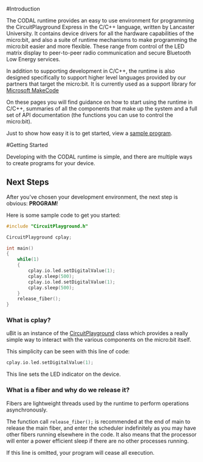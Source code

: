 #Introduction

The CODAL runtime provides an easy to use environment for programming the CircuitPlayground Express
in the C/C++ language, written by Lancaster University. It contains device drivers for all the hardware capabilities of the micro:bit,
and also a suite of runtime mechanisms to make programming the micro:bit easier and more flexible. These
range from control of the LED matrix display to peer-to-peer radio communication and secure
Bluetooth Low Energy services.

In addition to supporting development in C/C++, the runtime is also designed specifically to support
higher level languages provided by our partners that target the micro:bit. It is currently used as a support library for [Microsoft MakeCode](https://makecode.com)

On these pages you will find guidance on how to start using the runtime in C/C++, summaries of all the
components that make up the system and a full set of API documentation (the functions you can use to control the micro:bit).

Just to show how easy it is to get started, view a <a href="#next-steps">sample program</a>.

#Getting Started

Developing with the CODAL runtime is simple, and there are multiple ways to create programs for your device.

## Next Steps

After you've chosen your development environment, the next step is obvious: **PROGRAM**!

Here is some sample code to get you started:

```cpp
#include "CircuitPlayground.h"

CircuitPlayground cplay;

int main()
{
    while(1)
    {
        cplay.io.led.setDigitalValue(1);
        cplay.sleep(500);
        cplay.io.led.setDigitalValue(1);
        cplay.sleep(500);
    }
    release_fiber();
}
```

### What is cplay?

uBit is an instance of the [CircuitPlayground](cplay.md) class which provides a really simple way to interact
with the various components on the micro:bit itself.

This simplicity can be seen with this line of code:

```cpp
cplay.io.led.setDigitalValue(1);
```

This line sets the LED indicator on the device.


### What is a fiber and why do we release it?

Fibers are lightweight threads used by the runtime to perform operations asynchronously.

The function call `release_fiber();` is recommended at the end of main to release the main fiber, and enter
the scheduler indefinitely as you may have other fibers running elsewhere in the code.
It also means that the processor will enter a power efficient sleep if there are
no other processes running.

If this line is omitted, your program will cease all execution.

